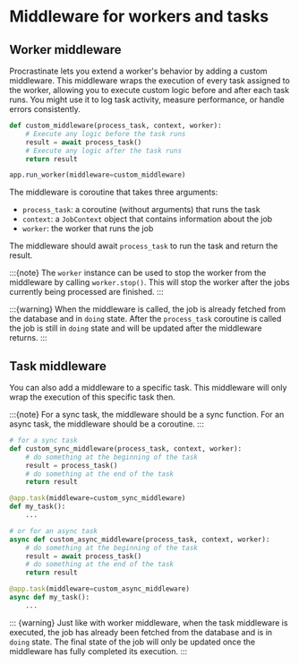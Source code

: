 # Middleware for workers and tasks

## Worker middleware

Procrastinate lets you extend a worker's behavior by adding a custom middleware.
This middleware wraps the execution of every task assigned to the worker, allowing
you to execute custom logic before and after each task runs. You might use it to
log task activity, measure performance, or handle errors consistently.

```python
def custom_middleware(process_task, context, worker):
    # Execute any logic before the task runs
    result = await process_task()
    # Execute any logic after the task runs
    return result

app.run_worker(middleware=custom_middleware)
```

The middleware is coroutine that takes three arguments:
- `process_task`: a coroutine (without arguments) that runs the task
- `context`: a `JobContext` object that contains information about the job
- `worker`: the worker that runs the job

The middleware should await `process_task` to run the task and return the result.

:::{note}
The `worker` instance can be used to stop the worker from the middleware by
calling `worker.stop()`. This will stop the worker after the jobs currently being
processed are finished.
:::

:::{warning}
When the middleware is called, the job is already fetched from the database and
in `doing` state. After the `process_task` coroutine is called the job is still
in `doing` state and will be updated after the middleware returns.
:::

## Task middleware

You can also add a middleware to a specific task. This middleware will only wrap
the execution of this specific task then.


:::{note}
For a sync task, the middleware should be a sync function. For an async task, the
middleware should be a coroutine.
:::

```python
# for a sync task
def custom_sync_middleware(process_task, context, worker):
    # do something at the beginning of the task
    result = process_task()
    # do something at the end of the task
    return result

@app.task(middleware=custom_sync_middleware)
def my_task():
    ...

# or for an async task
async def custom_async_middleware(process_task, context, worker):
    # do something at the beginning of the task
    result = await process_task()
    # do something at the end of the task
    return result

@app.task(middleware=custom_async_middleware)
async def my_task():
    ...
```

::: {warning}
Just like with worker middleware, when the task middleware is executed, the job has already been fetched from the database and is in `doing` state. The final state of the job will only be updated once the middleware has fully completed its execution.
:::
